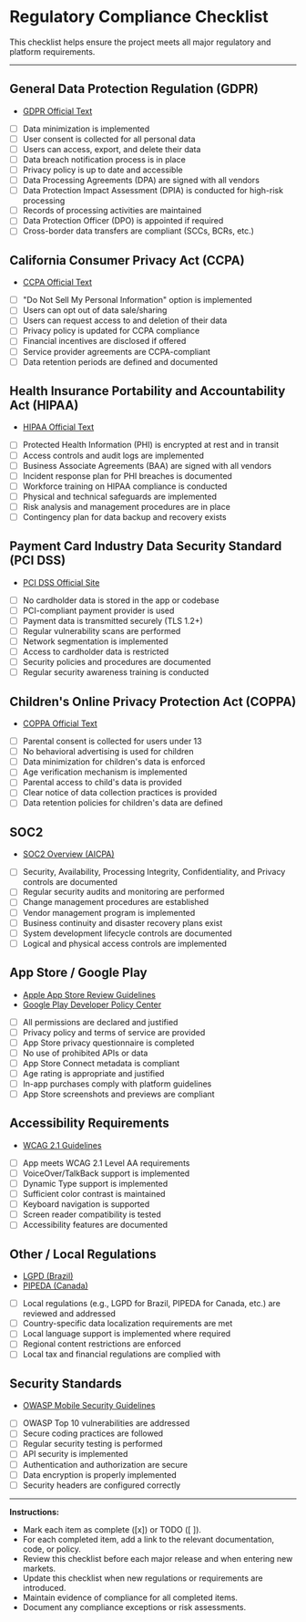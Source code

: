 # Regulatory Compliance Checklist

This checklist helps ensure the project meets all major regulatory and platform requirements.

---

## General Data Protection Regulation (GDPR)

- [GDPR Official Text](https://gdpr.eu/)
- [ ] Data minimization is implemented
- [ ] User consent is collected for all personal data
- [ ] Users can access, export, and delete their data
- [ ] Data breach notification process is in place
- [ ] Privacy policy is up to date and accessible
- [ ] Data Processing Agreements (DPA) are signed with all vendors
- [ ] Data Protection Impact Assessment (DPIA) is conducted for high-risk processing
- [ ] Records of processing activities are maintained
- [ ] Data Protection Officer (DPO) is appointed if required
- [ ] Cross-border data transfers are compliant (SCCs, BCRs, etc.)

## California Consumer Privacy Act (CCPA)

- [CCPA Official Text](https://oag.ca.gov/privacy/ccpa)
- [ ] "Do Not Sell My Personal Information" option is implemented
- [ ] Users can opt out of data sale/sharing
- [ ] Users can request access to and deletion of their data
- [ ] Privacy policy is updated for CCPA compliance
- [ ] Financial incentives are disclosed if offered
- [ ] Service provider agreements are CCPA-compliant
- [ ] Data retention periods are defined and documented

## Health Insurance Portability and Accountability Act (HIPAA)

- [HIPAA Official Text](https://www.hhs.gov/hipaa/for-professionals/privacy/index.html)
- [ ] Protected Health Information (PHI) is encrypted at rest and in transit
- [ ] Access controls and audit logs are implemented
- [ ] Business Associate Agreements (BAA) are signed with all vendors
- [ ] Incident response plan for PHI breaches is documented
- [ ] Workforce training on HIPAA compliance is conducted
- [ ] Physical and technical safeguards are implemented
- [ ] Risk analysis and management procedures are in place
- [ ] Contingency plan for data backup and recovery exists

## Payment Card Industry Data Security Standard (PCI DSS)

- [PCI DSS Official Site](https://www.pcisecuritystandards.org/)
- [ ] No cardholder data is stored in the app or codebase
- [ ] PCI-compliant payment provider is used
- [ ] Payment data is transmitted securely (TLS 1.2+)
- [ ] Regular vulnerability scans are performed
- [ ] Network segmentation is implemented
- [ ] Access to cardholder data is restricted
- [ ] Security policies and procedures are documented
- [ ] Regular security awareness training is conducted

## Children's Online Privacy Protection Act (COPPA)

- [COPPA Official Text](https://www.ftc.gov/legal-library/browse/rules/childrens-online-privacy-protection-rule-coppa)
- [ ] Parental consent is collected for users under 13
- [ ] No behavioral advertising is used for children
- [ ] Data minimization for children's data is enforced
- [ ] Age verification mechanism is implemented
- [ ] Parental access to child's data is provided
- [ ] Clear notice of data collection practices is provided
- [ ] Data retention policies for children's data are defined

## SOC2

- [SOC2 Overview (AICPA)](https://www.aicpa.org/interestareas/frc/assuranceadvisoryservices/sorhome.html)
- [ ] Security, Availability, Processing Integrity, Confidentiality, and Privacy controls are documented
- [ ] Regular security audits and monitoring are performed
- [ ] Change management procedures are established
- [ ] Vendor management program is implemented
- [ ] Business continuity and disaster recovery plans exist
- [ ] System development lifecycle controls are documented
- [ ] Logical and physical access controls are implemented

## App Store / Google Play

- [Apple App Store Review Guidelines](https://developer.apple.com/app-store/review/guidelines/)
- [Google Play Developer Policy Center](https://support.google.com/googleplay/android-developer/answer/9876937?hl=en)
- [ ] All permissions are declared and justified
- [ ] Privacy policy and terms of service are provided
- [ ] App Store privacy questionnaire is completed
- [ ] No use of prohibited APIs or data
- [ ] App Store Connect metadata is compliant
- [ ] Age rating is appropriate and justified
- [ ] In-app purchases comply with platform guidelines
- [ ] App Store screenshots and previews are compliant

## Accessibility Requirements

- [WCAG 2.1 Guidelines](https://www.w3.org/WAI/standards-guidelines/wcag/)
- [ ] App meets WCAG 2.1 Level AA requirements
- [ ] VoiceOver/TalkBack support is implemented
- [ ] Dynamic Type support is implemented
- [ ] Sufficient color contrast is maintained
- [ ] Keyboard navigation is supported
- [ ] Screen reader compatibility is tested
- [ ] Accessibility features are documented

## Other / Local Regulations

- [LGPD (Brazil)](https://www.gov.br/cidadania/pt-br/acesso-a-informacao/lgpd)
- [PIPEDA (Canada)](https://www.priv.gc.ca/en/privacy-topics/privacy-laws-in-canada/the-personal-information-protection-and-electronic-documents-act-pipeda/)
- [ ] Local regulations (e.g., LGPD for Brazil, PIPEDA for Canada, etc.) are reviewed and addressed
- [ ] Country-specific data localization requirements are met
- [ ] Local language support is implemented where required
- [ ] Regional content restrictions are enforced
- [ ] Local tax and financial regulations are complied with

## Security Standards

- [OWASP Mobile Security Guidelines](https://owasp.org/www-project-mobile-security-testing-guide/)
- [ ] OWASP Top 10 vulnerabilities are addressed
- [ ] Secure coding practices are followed
- [ ] Regular security testing is performed
- [ ] API security is implemented
- [ ] Authentication and authorization are secure
- [ ] Data encryption is properly implemented
- [ ] Security headers are configured correctly

---

**Instructions:**

- Mark each item as complete ([x]) or TODO ([ ]).
- For each completed item, add a link to the relevant documentation, code, or policy.
- Review this checklist before each major release and when entering new markets.
- Update this checklist when new regulations or requirements are introduced.
- Maintain evidence of compliance for all completed items.
- Document any compliance exceptions or risk assessments.
